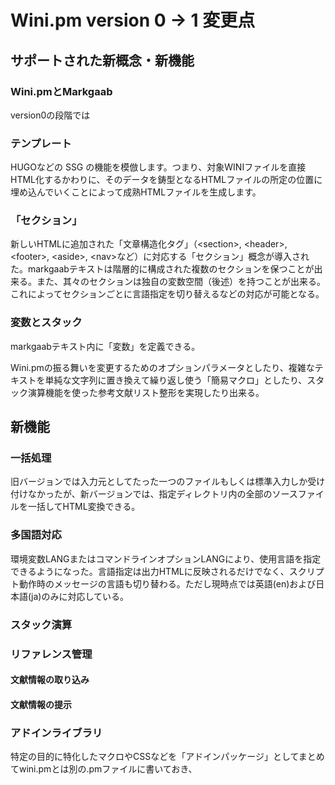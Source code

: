 # Wini.pm version 0 → 1 変更点


## サポートされた新概念・新機能

### Wini.pmとMarkgaab

version0の段階では

### テンプレート

HUGOなどの SSG の機能を模倣します。つまり、対象WINIファイルを直接HTML化するかわりに、そのデータを鋳型となるHTMLファイルの所定の位置に埋め込んでいくことによって成熟HTMLファイルを生成します。

### 「セクション」

新しいHTMLに追加された「文章構造化タグ」（&lt;section>, &lt;header>, &lt;footer>, &lt;aside>, &lt;nav>など）に対応する「セクション」概念が導入された。markgaabテキストは階層的に構成された複数のセクションを保つことが出来る。また、其々のセクションは独自の変数空間（後述）を持つことが出来る。これによってセクションごとに言語指定を切り替えるなどの対応が可能となる。

### 変数とスタック

markgaabテキスト内に「変数」を定義できる。

Wini.pmの振る舞いを変更するためのオプションパラメータとしたり、複雑なテキストを単純な文字列に置き換えて繰り返し使う「簡易マクロ」としたり、スタック演算機能を使った参考文献リスト整形を実現したり出来る。

## 新機能

### 一括処理

旧バージョンでは入力元としてたった一つのファイルもしくは標準入力しか受け付けなかったが、新バージョンでは、指定ディレクトリ内の全部のソースファイルを一括してHTML変換できる。

### 多国語対応

環境変数LANGまたはコマンドラインオプションLANGにより、使用言語を指定できるようになった。言語指定は出力HTMLに反映されるだけでなく、スクリプト動作時のメッセージの言語も切り替わる。ただし現時点では英語(en)および日本語(ja)のみに対応している。

### スタック演算

### リファレンス管理

#### 文献情報の取り込み
#### 文献情報の提示

### アドインライブラリ

特定の目的に特化したマクロやCSSなどを「アドインパッケージ」としてまとめてwini.pmとは別の.pmファイルに書いておき、
